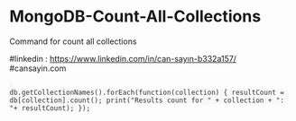 # MongoDB-Count-All-Collections
Command for count all collections

#linkedin : https://www.linkedin.com/in/can-sayın-b332a157/
#cansayin.com

<pre id="example"><code class="language-lang"  style="color: #333; background: #f8f8f8;"> 
db.getCollectionNames().forEach(function(collection) { resultCount = db[collection].count(); print("Results count for " + collection + ": "+ resultCount); });
</code></pre>
